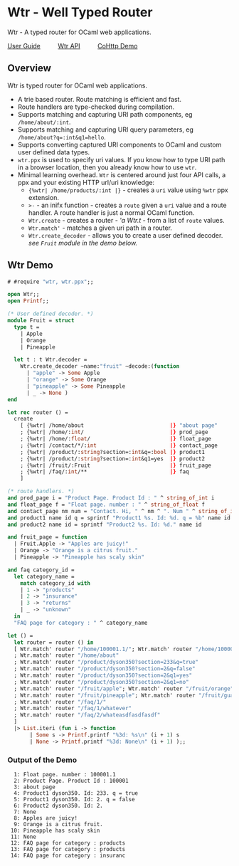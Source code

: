 # Wtr - Well Typed Router 

Wtr - A typed router for OCaml web applications.

[User Guide](https://github.com/lemaetech/wtr/blob/main/tests/user_guide.md) &nbsp; &nbsp; &nbsp; &nbsp; &nbsp;[Wtr API](https://lemaetech.co.uk/wtr/wtr/Wtr/index.html)&nbsp; &nbsp; &nbsp; &nbsp; &nbsp; [CoHttp Demo](https://github.com/lemaetech/wtr/blob/main/examples/cohttp.ml)

## Overview 

Wtr is typed router for OCaml web applications. 

- A trie based router. Route matching is efficient and fast.
- Route handlers are type-checked during compilation.
- Supports matching and capturing URI path components, eg `/home/about/:int`.
- Supports matching and capturing URI query parameters, eg `/home/about?q=:int&q1=hello`.
- Supports converting captured URI components to OCaml and custom user defined data types.
- `wtr.ppx` is used to specify uri values. If you know how to type URI path in a browser location, then you already know how to use `wtr`.
- Minimal learning overhead. `Wtr` is centered around just four API calls, a ppx and your existing HTTP url/uri knowledge:
  - `{%wtr| /home/products/:int |}` - creates a `uri` value using `%wtr` ppx extension.
  - `>-` - an inifx function - creates a `route` given a `uri` value and a route handler. A route handler is just a normal OCaml function.
  - `Wtr.create` - creates a router - *'a Wtr.t* - from a list of `route` values.
  - `Wtr.match'` - matches a given uri path in a router.
  - `Wtr.create_decoder` - allows you to create a user defined decoder. *see `Fruit` module in the demo below.*

## Wtr Demo

```ocaml
# #require "wtr, wtr.ppx";;
```

```ocaml
open Wtr;;
open Printf;;

(* User defined decoder. *)
module Fruit = struct
  type t =
    | Apple
    | Orange
    | Pineapple

  let t : t Wtr.decoder =
    Wtr.create_decoder ~name:"fruit" ~decode:(function
      | "apple" -> Some Apple
      | "orange" -> Some Orange
      | "pineapple" -> Some Pineapple
      | _ -> None )
end

let rec router () =
  create
    [ {%wtr| /home/about                           |} "about page"
    ; {%wtr| /home/:int/                           |} prod_page
    ; {%wtr| /home/:float/                         |} float_page
    ; {%wtr| /contact/*/:int                       |} contact_page
    ; {%wtr| /product/:string?section=:int&q=:bool |} product1
    ; {%wtr| /product/:string?section=:int&q1=yes  |} product2
    ; {%wtr| /fruit/:Fruit                         |} fruit_page
    ; {%wtr| /faq/:int/**                          |} faq
    ]

(* route handlers. *)
and prod_page i = "Product Page. Product Id : " ^ string_of_int i
and float_page f = "Float page. number : " ^ string_of_float f
and contact_page nm num = "Contact. Hi, " ^ nm ^ ". Num " ^ string_of_int num
and product1 name id q = sprintf "Product1 %s. Id: %d. q = %b" name id q
and product2 name id = sprintf "Product2 %s. Id: %d." name id

and fruit_page = function
  | Fruit.Apple -> "Apples are juicy!"
  | Orange -> "Orange is a citrus fruit."
  | Pineapple -> "Pineapple has scaly skin"

and faq category_id =
  let category_name =
    match category_id with
    | 1 -> "products"
    | 2 -> "insurance"
    | 3 -> "returns"
    | _ -> "unknown"
  in
  "FAQ page for category : " ^ category_name

let () =
  let router = router () in
  [ Wtr.match' router "/home/100001.1/"; Wtr.match' router "/home/100001/"
  ; Wtr.match' router "/home/about"
  ; Wtr.match' router "/product/dyson350?section=233&q=true"
  ; Wtr.match' router "/product/dyson350?section=2&q=false"
  ; Wtr.match' router "/product/dyson350?section=2&q1=yes"
  ; Wtr.match' router "/product/dyson350?section=2&q1=no"
  ; Wtr.match' router "/fruit/apple"; Wtr.match' router "/fruit/orange"
  ; Wtr.match' router "/fruit/pineapple"; Wtr.match' router "/fruit/guava" 
  ; Wtr.match' router "/faq/1/"
  ; Wtr.match' router "/faq/1/whatever"
  ; Wtr.match' router "/faq/2/whateasdfasdfasdf"
  ]
  |> List.iteri (fun i -> function
       | Some s -> Printf.printf "%3d: %s\n" (i + 1) s
       | None -> Printf.printf "%3d: None\n" (i + 1) );;
```

### Output of the Demo

```
  1: Float page. number : 100001.1
  2: Product Page. Product Id : 100001
  3: about page
  4: Product1 dyson350. Id: 233. q = true
  5: Product1 dyson350. Id: 2. q = false
  6: Product2 dyson350. Id: 2.
  7: None
  8: Apples are juicy!
  9: Orange is a citrus fruit.
 10: Pineapple has scaly skin
 11: None
 12: FAQ page for category : products
 13: FAQ page for category : products
 14: FAQ page for category : insuranc
```
